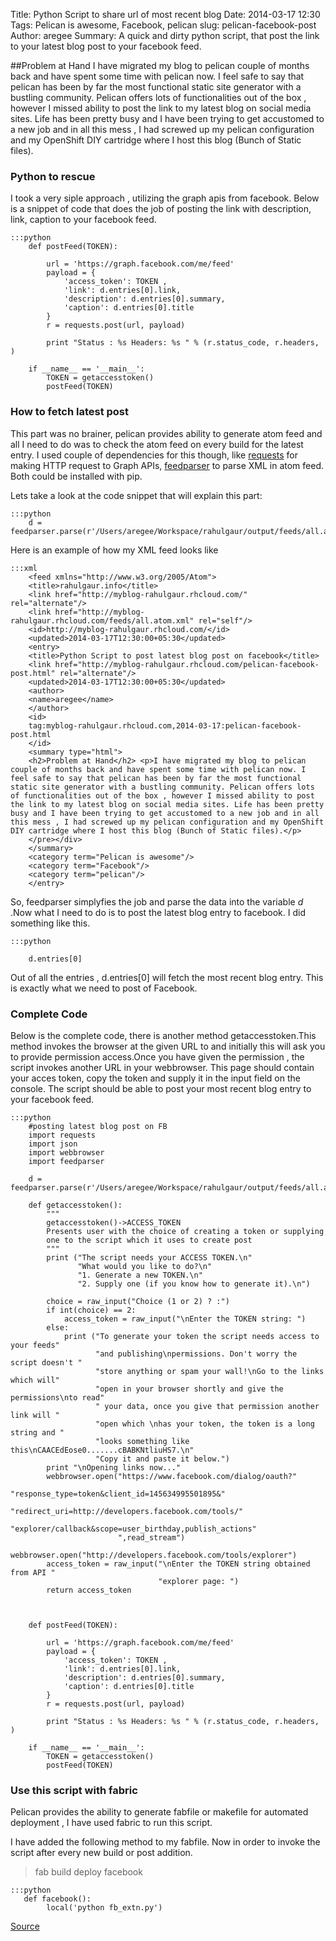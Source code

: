 Title: Python Script to share url of most recent blog 
Date: 2014-03-17 12:30
Tags: Pelican is awesome, Facebook, pelican
slug: pelican-facebook-post
Author: aregee
Summary: A quick and dirty python script, that post the link to your latest blog post to your facebook feed.

##Problem at Hand
I have migrated my blog to pelican couple of months back and have spent some time with pelican now. I feel safe to say that pelican has been by far the most functional static site generator with a bustling community.
Pelican offers lots of functionalities out of the box , however I missed ability to post the link to my latest blog on social media sites.
Life has been pretty busy and I have been trying to get accustomed to a new job and in all this mess , I had screwed up my pelican configuration and my OpenShift DIY cartridge where I host this blog (Bunch of Static files).

### Python to rescue 

I took a very siple approach , utilizing the graph apis from facebook.
Below is a snippet of code that does the job of posting the link with description, link, caption to your facebook feed.

    :::python
        def postFeed(TOKEN):

            url = 'https://graph.facebook.com/me/feed'
            payload = {
                'access_token': TOKEN ,
                'link': d.entries[0].link,
                'description': d.entries[0].summary,
                'caption': d.entries[0].title
            }
            r = requests.post(url, payload)

            print "Status : %s Headers: %s " % (r.status_code, r.headers, )

        if __name__ == '__main__':
            TOKEN = getaccesstoken()
            postFeed(TOKEN) 

### How to fetch latest post 

This part was no brainer, pelican provides ability to generate atom feed and all I need to do was to check the atom feed on every build for the latest entry.
I used couple of dependencies for this though, like [requests](http://docs.python-requests.org/en/latest/) for making HTTP request to Graph APIs, [feedparser](http://packages.python.org/feedparser/) to parse XML in atom feed.
Both could be installed with pip.

Lets take a look at the code snippet that will explain this part:

    :::python 
        d = feedparser.parse(r'/Users/aregee/Workspace/rahulgaur/output/feeds/all.atom.xml')

        
Here is an example of how my XML feed looks like 

    :::xml
        <feed xmlns="http://www.w3.org/2005/Atom">
        <title>rahulgaur.info</title>
        <link href="http://myblog-rahulgaur.rhcloud.com/" rel="alternate"/>
        <link href="http://myblog-rahulgaur.rhcloud.com/feeds/all.atom.xml" rel="self"/>
        <id>http://myblog-rahulgaur.rhcloud.com/</id>
        <updated>2014-03-17T12:30:00+05:30</updated>
        <entry>
        <title>Python Script to post latest blog post on facebook</title>
        <link href="http://myblog-rahulgaur.rhcloud.com/pelican-facebook-post.html" rel="alternate"/>
        <updated>2014-03-17T12:30:00+05:30</updated>
        <author>
        <name>aregee</name>
        </author>
        <id>
        tag:myblog-rahulgaur.rhcloud.com,2014-03-17:pelican-facebook-post.html
        </id>
        <summary type="html">
        <h2>Problem at Hand</h2> <p>I have migrated my blog to pelican couple of months back and have spent some time with pelican now. I feel safe to say that pelican has been by far the most functional static site generator with a bustling community. Pelican offers lots of functionalities out of the box , however I missed ability to post the link to my latest blog on social media sites. Life has been pretty busy and I have been trying to get accustomed to a new job and in all this mess , I had screwed up my pelican configuration and my OpenShift DIY cartridge where I host this blog (Bunch of Static files).</p>  
        </pre></div>
        </summary>
        <category term="Pelican is awesome"/>
        <category term="Facebook"/>
        <category term="pelican"/>
        </entry>


So, feedparser simplyfies the job and parse the data into the variable *d* .Now what I need to do is to post the latest blog entry to facebook.
I did something like this.
    
    :::python 

        d.entries[0] 
        
Out of all the entries , d.entries[0] will fetch the most recent blog entry.
This is exactly what we need to post of Facebook.


### Complete Code

Below is the complete code, there is another method getaccesstoken.This method invokes the browser at the given URL to and initially this will ask you to provide permission access.Once you have given the permission , the script invokes another URL in your webbrowser.
This page should contain your acces token, copy the token and supply it in the input field on the console.
The script should be able to post your most recent blog entry to your facebook feed.

    :::python 
        #posting latest blog post on FB
        import requests
        import json
        import webbrowser
        import feedparser

        d = feedparser.parse(r'/Users/aregee/Workspace/rahulgaur/output/feeds/all.atom.xml')

        def getaccesstoken():
            """
            getaccesstoken()->ACCESS_TOKEN
            Presents user with the choice of creating a token or supplying
            one to the script which it uses to create post
            """
            print ("The script needs your ACCESS TOKEN.\n"
                   "What would you like to do?\n"
                   "1. Generate a new TOKEN.\n"
                   "2. Supply one (if you know how to generate it).\n")

            choice = raw_input("Choice (1 or 2) ? :")
            if int(choice) == 2:
                access_token = raw_input("\nEnter the TOKEN string: ")
            else:
                print ("To generate your token the script needs access to your feeds"
                       "and publishing\npermissions. Don't worry the script doesn't "
                       "store anything or spam your wall!\nGo to the links which will"
                       "open in your browser shortly and give the permissions\nto read"
                       " your data, once you give that permission another link will "
                       "open which \nhas your token, the token is a long string and "
                       "looks something like this\nCAACEdEose0.......cBABKNtliuHS7.\n"
                       "Copy it and paste it below.")
            print "\nOpening links now..."
            webbrowser.open("https://www.facebook.com/dialog/oauth?"
                            "response_type=token&client_id=145634995501895&"
                            "redirect_uri=http://developers.facebook.com/tools/"
                            "explorer/callback&scope=user_birthday,publish_actions"
                            ",read_stream")
            webbrowser.open("http://developers.facebook.com/tools/explorer")
            access_token = raw_input("\nEnter the TOKEN string obtained from API "
                                     "explorer page: ")
            return access_token



        def postFeed(TOKEN):

            url = 'https://graph.facebook.com/me/feed'
            payload = {
                'access_token': TOKEN ,
                'link': d.entries[0].link,
                'description': d.entries[0].summary,
                'caption': d.entries[0].title
            }
            r = requests.post(url, payload)

            print "Status : %s Headers: %s " % (r.status_code, r.headers, )

        if __name__ == '__main__':
            TOKEN = getaccesstoken()
            postFeed(TOKEN)
            

### Use this script with fabric

Pelican provides the ability to generate fabfile or makefile for automated deployment , I have used fabric to run this script.

I have added the following method to my fabfile.
Now in order to invoke the script after every new build or post addition.

>fab build deploy facebook

    :::python 
       def facebook():
            local('python fb_extn.py') 


[Source](https://github.com/aregee/rahulgaur.info)
